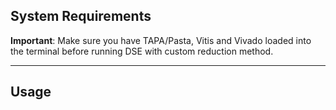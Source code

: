 ## System Requirements

**Important**: Make sure you have TAPA/Pasta, Vitis and Vivado loaded into the terminal before running DSE with custom reduction method.

---

## Usage


